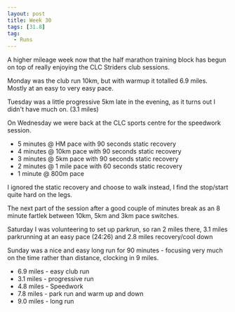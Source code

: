 ```yaml
---
layout: post
title: Week 30
tags: [31.8]
tag:
  - Runs
---
```


A higher mileage week now that the half marathon training block has begun on top of really enjoying the CLC Striders club sessions.

Monday was the club run 10km, but with warmup it totalled 6.9 miles. Mostly at an easy to very easy pace.

Tuesday was a little progressive 5km late in the evening, as it turns out I didn't have much on. (3.1  miles)

On Wednesday we were back at the CLC sports centre for the speedwork session.

- 5 minutes @ HM pace with 90 seconds static recovery
- 4 minutes @ 10km pace with 90 seconds static recovery
- 3 minutes @ 5km pace with 90 seconds static recovery
- 2 minutes @ 1 mile pace with 60 seconds static recovery
- 1 minute @ 800m pace

 I ignored the static recovery and choose to walk instead, I find the stop/start quite hard on the legs.

 The next part of the session after a good couple of minutes break as an 8 minute fartlek between 10km, 5km and 3km pace switches.

 Saturday I was volunteering to set up parkrun, so ran 2 miles there, 3.1 miles parkrunning at an easy pace (24:26) and 2.8 miles recovery/cool down

 Sunday was a nice and easy long run for 90 minutes - focusing very much on the time rather than distance, clocking in 9 miles.

- 6.9 miles - easy club run
- 3.1 miles - progressive run
- 4.8 miles - Speedwork
- 7.8 miles - park run and warm up and down
- 9.0 miles - long run
